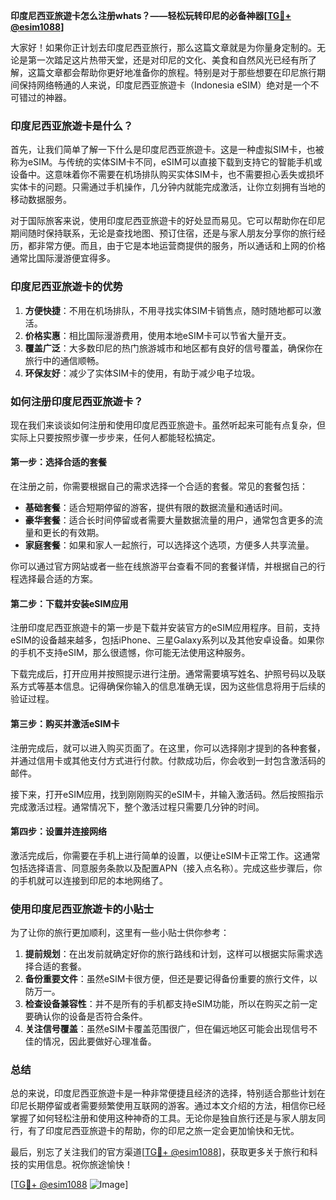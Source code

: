 **印度尼西亚旅遊卡怎么注册whats？——轻松玩转印尼的必备神器[[TG💪+ @esim1088](https://t.me/s/esim1088)]**

大家好！如果你正计划去印度尼西亚旅行，那么这篇文章就是为你量身定制的。无论是第一次踏足这片热带天堂，还是对印尼的文化、美食和自然风光已经有所了解，这篇文章都会帮助你更好地准备你的旅程。特别是对于那些想要在印尼旅行期间保持网络畅通的人来说，印度尼西亚旅遊卡（Indonesia eSIM）绝对是一个不可错过的神器。

### 印度尼西亚旅遊卡是什么？

首先，让我们简单了解一下什么是印度尼西亚旅遊卡。这是一种虚拟SIM卡，也被称为eSIM。与传统的实体SIM卡不同，eSIM可以直接下载到支持它的智能手机或设备中。这意味着你不需要在机场排队购买实体SIM卡，也不需要担心丢失或损坏实体卡的问题。只需通过手机操作，几分钟内就能完成激活，让你立刻拥有当地的移动数据服务。

对于国际旅客来说，使用印度尼西亚旅遊卡的好处显而易见。它可以帮助你在印尼期间随时保持联系，无论是查找地图、预订住宿，还是与家人朋友分享你的旅行经历，都非常方便。而且，由于它是本地运营商提供的服务，所以通话和上网的价格通常比国际漫游便宜得多。

### 印度尼西亚旅遊卡的优势

1. **方便快捷**：不用在机场排队，不用寻找实体SIM卡销售点，随时随地都可以激活。
2. **价格实惠**：相比国际漫游费用，使用本地eSIM卡可以节省大量开支。
3. **覆盖广泛**：大多数印尼的热门旅游城市和地区都有良好的信号覆盖，确保你在旅行中的通信顺畅。
4. **环保友好**：减少了实体SIM卡的使用，有助于减少电子垃圾。

### 如何注册印度尼西亚旅遊卡？

现在我们来谈谈如何注册和使用印度尼西亚旅遊卡。虽然听起来可能有点复杂，但实际上只要按照步骤一步步来，任何人都能轻松搞定。

#### 第一步：选择合适的套餐

在注册之前，你需要根据自己的需求选择一个合适的套餐。常见的套餐包括：

- **基础套餐**：适合短期停留的游客，提供有限的数据流量和通话时间。
- **豪华套餐**：适合长时间停留或者需要大量数据流量的用户，通常包含更多的流量和更长的有效期。
- **家庭套餐**：如果和家人一起旅行，可以选择这个选项，方便多人共享流量。

你可以通过官方网站或者一些在线旅游平台查看不同的套餐详情，并根据自己的行程选择最合适的方案。

#### 第二步：下载并安装eSIM应用

注册印度尼西亚旅遊卡的第一步是下载并安装官方的eSIM应用程序。目前，支持eSIM的设备越来越多，包括iPhone、三星Galaxy系列以及其他安卓设备。如果你的手机不支持eSIM，那么很遗憾，你可能无法使用这种服务。

下载完成后，打开应用并按照提示进行注册。通常需要填写姓名、护照号码以及联系方式等基本信息。记得确保你输入的信息准确无误，因为这些信息将用于后续的验证过程。

#### 第三步：购买并激活eSIM卡

注册完成后，就可以进入购买页面了。在这里，你可以选择刚才提到的各种套餐，并通过信用卡或其他支付方式进行付款。付款成功后，你会收到一封包含激活码的邮件。

接下来，打开eSIM应用，找到刚刚购买的eSIM卡，并输入激活码。然后按照指示完成激活过程。通常情况下，整个激活过程只需要几分钟的时间。

#### 第四步：设置并连接网络

激活完成后，你需要在手机上进行简单的设置，以便让eSIM卡正常工作。这通常包括选择语言、同意服务条款以及配置APN（接入点名称）。完成这些步骤后，你的手机就可以连接到印尼的本地网络了。

### 使用印度尼西亚旅遊卡的小贴士

为了让你的旅行更加顺利，这里有一些小贴士供你参考：

1. **提前规划**：在出发前就确定好你的旅行路线和计划，这样可以根据实际需求选择合适的套餐。
2. **备份重要文件**：虽然eSIM卡很方便，但还是要记得备份重要的旅行文件，以防万一。
3. **检查设备兼容性**：并不是所有的手机都支持eSIM功能，所以在购买之前一定要确认你的设备是否符合条件。
4. **关注信号覆盖**：虽然eSIM卡覆盖范围很广，但在偏远地区可能会出现信号不佳的情况，因此要做好心理准备。

### 总结

总的来说，印度尼西亚旅遊卡是一种非常便捷且经济的选择，特别适合那些计划在印尼长期停留或者需要频繁使用互联网的游客。通过本文介绍的方法，相信你已经掌握了如何轻松注册和使用这种神奇的工具。无论你是独自旅行还是与家人朋友同行，有了印度尼西亚旅遊卡的帮助，你的印尼之旅一定会更加愉快和无忧。

最后，别忘了关注我们的官方渠道[[TG💪+ @esim1088](https://t.me/s/esim1088)]，获取更多关于旅行和科技的实用信息。祝你旅途愉快！

[[TG💪+ @esim1088](https://t.me/s/esim1088) ![Image](https://i.postimg.cc/4NQfJmqS/Snipaste-2025-05-13-00-14-12.png)]